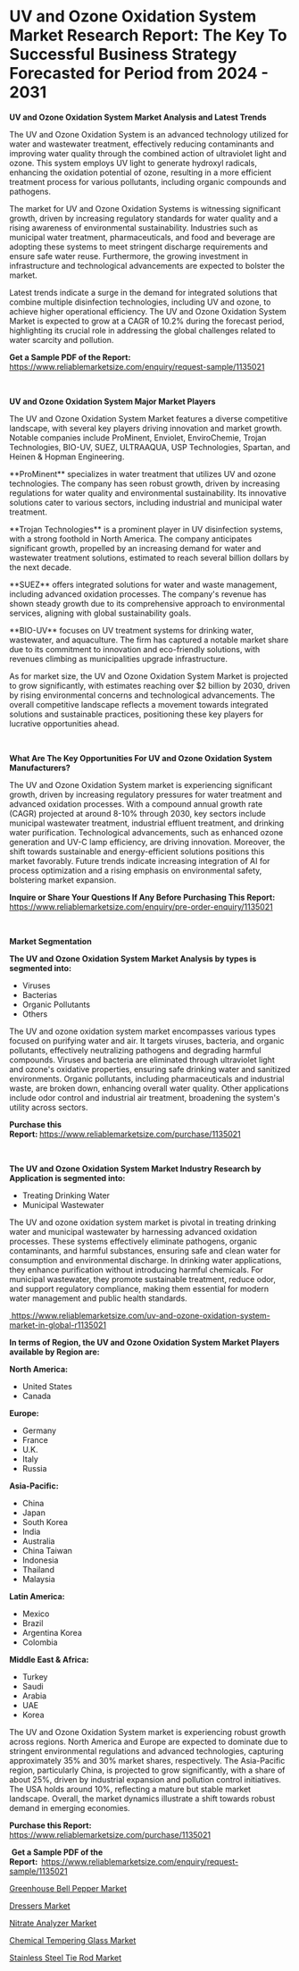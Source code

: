 <p><h1>UV and Ozone Oxidation System Market Research Report: The Key To Successful Business Strategy Forecasted for Period from 2024 - 2031</h1></p><p><strong>UV and Ozone Oxidation System Market Analysis and Latest Trends</strong></p>
<p><p>The UV and Ozone Oxidation System is an advanced technology utilized for water and wastewater treatment, effectively reducing contaminants and improving water quality through the combined action of ultraviolet light and ozone. This system employs UV light to generate hydroxyl radicals, enhancing the oxidation potential of ozone, resulting in a more efficient treatment process for various pollutants, including organic compounds and pathogens.</p><p>The market for UV and Ozone Oxidation Systems is witnessing significant growth, driven by increasing regulatory standards for water quality and a rising awareness of environmental sustainability. Industries such as municipal water treatment, pharmaceuticals, and food and beverage are adopting these systems to meet stringent discharge requirements and ensure safe water reuse. Furthermore, the growing investment in infrastructure and technological advancements are expected to bolster the market.</p><p>Latest trends indicate a surge in the demand for integrated solutions that combine multiple disinfection technologies, including UV and ozone, to achieve higher operational efficiency. The UV and Ozone Oxidation System Market is expected to grow at a CAGR of 10.2% during the forecast period, highlighting its crucial role in addressing the global challenges related to water scarcity and pollution.</p></p>
<p><strong>Get a Sample PDF of the Report:&nbsp;</strong> <a href="https://www.reliablemarketsize.com/enquiry/request-sample/1135021?utm_campaign=1509&utm_medium=2&utm_source=Github&utm_content=ia&utm_term=09102024&utm_id=uv-and-ozone-oxidation-system">https://www.reliablemarketsize.com/enquiry/request-sample/1135021</a></p>
<p>&nbsp;</p>
<p><strong>UV and Ozone Oxidation System Major Market Players</strong></p>
<p><p>The UV and Ozone Oxidation System Market features a diverse competitive landscape, with several key players driving innovation and market growth. Notable companies include ProMinent, Enviolet, EnviroChemie, Trojan Technologies, BIO-UV, SUEZ, ULTRAAQUA, USP Technologies, Spartan, and Heinen & Hopman Engineering.</p><p>**ProMinent** specializes in water treatment that utilizes UV and ozone technologies. The company has seen robust growth, driven by increasing regulations for water quality and environmental sustainability. Its innovative solutions cater to various sectors, including industrial and municipal water treatment.</p><p>**Trojan Technologies** is a prominent player in UV disinfection systems, with a strong foothold in North America. The company anticipates significant growth, propelled by an increasing demand for water and wastewater treatment solutions, estimated to reach several billion dollars by the next decade.</p><p>**SUEZ** offers integrated solutions for water and waste management, including advanced oxidation processes. The company's revenue has shown steady growth due to its comprehensive approach to environmental services, aligning with global sustainability goals.</p><p>**BIO-UV** focuses on UV treatment systems for drinking water, wastewater, and aquaculture. The firm has captured a notable market share due to its commitment to innovation and eco-friendly solutions, with revenues climbing as municipalities upgrade infrastructure.</p><p>As for market size, the UV and Ozone Oxidation System Market is projected to grow significantly, with estimates reaching over $2 billion by 2030, driven by rising environmental concerns and technological advancements. The overall competitive landscape reflects a movement towards integrated solutions and sustainable practices, positioning these key players for lucrative opportunities ahead.</p></p>
<p>&nbsp;</p>
<p><strong>What Are The Key Opportunities For UV and Ozone Oxidation System Manufacturers?</strong></p>
<p><p>The UV and Ozone Oxidation System market is experiencing significant growth, driven by increasing regulatory pressures for water treatment and advanced oxidation processes. With a compound annual growth rate (CAGR) projected at around 8-10% through 2030, key sectors include municipal wastewater treatment, industrial effluent treatment, and drinking water purification. Technological advancements, such as enhanced ozone generation and UV-C lamp efficiency, are driving innovation. Moreover, the shift towards sustainable and energy-efficient solutions positions this market favorably. Future trends indicate increasing integration of AI for process optimization and a rising emphasis on environmental safety, bolstering market expansion.</p></p>
<p><strong>Inquire or Share Your Questions If Any Before Purchasing This Report:</strong> <a href="https://www.reliablemarketsize.com/enquiry/pre-order-enquiry/1135021?utm_campaign=1509&utm_medium=2&utm_source=Github&utm_content=ia&utm_term=09102024&utm_id=uv-and-ozone-oxidation-system">https://www.reliablemarketsize.com/enquiry/pre-order-enquiry/1135021</a></p>
<p>&nbsp;</p>
<p><strong>Market Segmentation</strong></p>
<p><strong>The UV and Ozone Oxidation System Market Analysis by types is segmented into:</strong></p>
<p><ul><li>Viruses</li><li>Bacterias</li><li>Organic Pollutants</li><li>Others</li></ul></p>
<p><p>The UV and ozone oxidation system market encompasses various types focused on purifying water and air. It targets viruses, bacteria, and organic pollutants, effectively neutralizing pathogens and degrading harmful compounds. Viruses and bacteria are eliminated through ultraviolet light and ozone's oxidative properties, ensuring safe drinking water and sanitized environments. Organic pollutants, including pharmaceuticals and industrial waste, are broken down, enhancing overall water quality. Other applications include odor control and industrial air treatment, broadening the system's utility across sectors.</p></p>
<p><strong>Purchase this Report:&nbsp;</strong><a href="https://www.reliablemarketsize.com/purchase/1135021?utm_campaign=1509&utm_medium=2&utm_source=Github&utm_content=ia&utm_term=09102024&utm_id=uv-and-ozone-oxidation-system">https://www.reliablemarketsize.com/purchase/1135021</a></p>
<p>&nbsp;</p>
<p><strong>The UV and Ozone Oxidation System Market Industry Research by Application is segmented into:</strong></p>
<p><ul><li>Treating Drinking Water</li><li>Municipal Wastewater</li></ul></p>
<p><p>The UV and ozone oxidation system market is pivotal in treating drinking water and municipal wastewater by harnessing advanced oxidation processes. These systems effectively eliminate pathogens, organic contaminants, and harmful substances, ensuring safe and clean water for consumption and environmental discharge. In drinking water applications, they enhance purification without introducing harmful chemicals. For municipal wastewater, they promote sustainable treatment, reduce odor, and support regulatory compliance, making them essential for modern water management and public health standards.</p></p>
<p><a href="https://www.reliablemarketsize.com/uv-and-ozone-oxidation-system-market-in-global-r1135021?utm_campaign=1509&utm_medium=2&utm_source=Github&utm_content=ia&utm_term=09102024&utm_id=uv-and-ozone-oxidation-system">&nbsp;https://www.reliablemarketsize.com/uv-and-ozone-oxidation-system-market-in-global-r1135021</a></p>
<p><strong>In terms of Region, the UV and Ozone Oxidation System Market Players available by Region are:</strong></p>
<p>
    <p> <strong> North America: </strong>
        <ul>
            <li>United States</li>
            <li>Canada</li>
        </ul>
        </p> 
    <p> <strong> Europe: </strong>
        <ul>
            <li>Germany</li>
            <li>France</li>
            <li>U.K.</li>
            <li>Italy</li>
            <li>Russia</li>
        </ul>
        </p> 
    <p> <strong> Asia-Pacific: </strong>
        <ul>
            <li>China</li>
            <li>Japan</li>
            <li>South Korea</li>
            <li>India</li>
            <li>Australia</li>
            <li>China Taiwan</li>
            <li>Indonesia</li>
            <li>Thailand</li>
            <li>Malaysia</li>
        </ul>
        </p> 
    <p> <strong> Latin America: </strong>
        <ul>
            <li>Mexico</li>
            <li>Brazil</li>
            <li>Argentina Korea</li>
            <li>Colombia</li>
        </ul>
        </p> 
    <p> <strong> Middle East & Africa: </strong>
        <ul>
            <li>Turkey</li>
            <li>Saudi</li>
            <li>Arabia</li>
            <li>UAE</li>
            <li>Korea</li>
        </ul>
    </p>
    </p>
<p><p>The UV and Ozone Oxidation System market is experiencing robust growth across regions. North America and Europe are expected to dominate due to stringent environmental regulations and advanced technologies, capturing approximately 35% and 30% market shares, respectively. The Asia-Pacific region, particularly China, is projected to grow significantly, with a share of about 25%, driven by industrial expansion and pollution control initiatives. The USA holds around 10%, reflecting a mature but stable market landscape. Overall, the market dynamics illustrate a shift towards robust demand in emerging economies.</p></p>
<p><strong>Purchase this Report: </strong><a href="https://www.reliablemarketsize.com/purchase/1135021?utm_campaign=1509&utm_medium=2&utm_source=Github&utm_content=ia&utm_term=09102024&utm_id=uv-and-ozone-oxidation-system">https://www.reliablemarketsize.com/purchase/1135021</a></p>
<p>&nbsp;<strong>Get a Sample PDF of the Report:&nbsp;&nbsp;</strong><a href="https://www.reliablemarketsize.com/enquiry/request-sample/1135021?utm_campaign=1509&utm_medium=2&utm_source=Github&utm_content=ia&utm_term=09102024&utm_id=uv-and-ozone-oxidation-system">https://www.reliablemarketsize.com/enquiry/request-sample/1135021</a></p>
<p><strong></strong></p>
<p><p><a href="https://issuu.com/reportprime-2/docs/greenhouse-bell-pepper-market-size-_b7d3b6e5f0713c?utm_campaign=1509&utm_medium=2&utm_source=Github&utm_content=ia&utm_term=09102024&utm_id=uv-and-ozone-oxidation-system">Greenhouse Bell Pepper Market</a></p><p><a href="https://www.linkedin.com/pulse/dressers-market-size-share-analysis-growth-trends-forecast-cmghe?utm_campaign=1509&utm_medium=2&utm_source=Github&utm_content=ia&utm_term=09102024&utm_id=uv-and-ozone-oxidation-system">Dressers Market</a></p><p><a href="https://www.linkedin.com/pulse/strategic-roadmap-success-global-nitrate-analyzer-market-analysis-udbse?utm_campaign=1509&utm_medium=2&utm_source=Github&utm_content=ia&utm_term=09102024&utm_id=uv-and-ozone-oxidation-system">Nitrate Analyzer Market</a></p><p><a href="https://www.linkedin.com/pulse/chemical-tempering-glass-market-analysis-report-global-insights-mnvqc?utm_campaign=1509&utm_medium=2&utm_source=Github&utm_content=ia&utm_term=09102024&utm_id=uv-and-ozone-oxidation-system">Chemical Tempering Glass Market</a></p><p><a href="https://www.linkedin.com/pulse/mapping-stainless-steel-tie-rod-market-trends-challenges-breakthroughs-lcaoe?utm_campaign=1509&utm_medium=2&utm_source=Github&utm_content=ia&utm_term=09102024&utm_id=uv-and-ozone-oxidation-system">Stainless Steel Tie Rod Market</a></p></p>